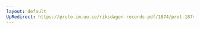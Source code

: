 ```yaml
---
layout: default
UpRedirect: https://pruto.im.uu.se/riksdagen-records-pdf/1874/prot-1874--ak--211/prot-1874--ak--211_003.pdf
---
```

